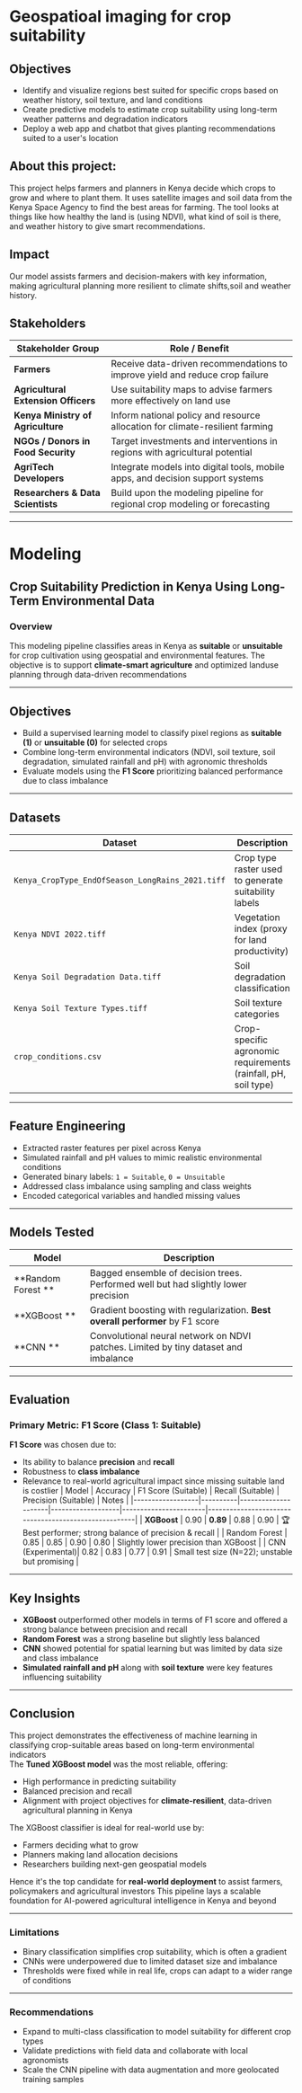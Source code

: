 # Geospatioal imaging for crop suitability

## Objectives
* Identify and visualize regions best suited for specific crops based on weather history, soil texture, and land conditions
* Create predictive models to estimate crop suitability using long-term weather patterns and degradation indicators
* Deploy a web app and chatbot that gives planting recommendations suited to a user's location
  
## About this project:
This project helps farmers and planners in Kenya decide which crops to grow and where to plant them. It uses satellite images and soil data from the Kenya Space Agency to find the best areas for farming. The tool looks at things like how healthy the land is (using NDVI), what kind of soil is there, and weather history to give smart recommendations.

## Impact
Our model assists farmers and decision-makers with key information, making agricultural planning more resilient to climate shifts,soil and weather history.

## Stakeholders

| Stakeholder Group                   | Role / Benefit                                                                 |
| ----------------------------------- | ------------------------------------------------------------------------------ |
| **Farmers**                         | Receive data-driven recommendations to improve yield and reduce crop failure   |
| **Agricultural Extension Officers** | Use suitability maps to advise farmers more effectively on land use            |
| **Kenya Ministry of Agriculture**   | Inform national policy and resource allocation for climate-resilient farming   |
| **NGOs / Donors in Food Security**  | Target investments and interventions in regions with agricultural potential    |
| **AgriTech Developers**             | Integrate models into digital tools, mobile apps, and decision support systems |
| **Researchers & Data Scientists**   | Build upon the modeling pipeline for regional crop modeling or forecasting     |

---

#  Modeling

## Crop Suitability Prediction in Kenya Using Long-Term Environmental Data

### Overview

This modeling pipeline classifies areas in Kenya as **suitable** or **unsuitable** for crop cultivation using geospatial and environmental features. The objective is to support **climate-smart agriculture** and optimized landuse planning through data-driven recommendations

---

## Objectives

- Build a supervised learning model to classify pixel regions as **suitable (1)** or **unsuitable (0)** for selected crops
- Combine long-term environmental indicators (NDVI, soil texture, soil degradation, simulated rainfall and pH) with agronomic thresholds
- Evaluate models using the **F1 Score** prioritizing balanced performance due to class imbalance

---

##  Datasets

| Dataset                              | Description                                                      |
|--------------------------------------|------------------------------------------------------------------|
| `Kenya_CropType_EndOfSeason_LongRains_2021.tiff` | Crop type raster used to generate suitability labels            |
| `Kenya NDVI 2022.tiff`               | Vegetation index (proxy for land productivity)                  |
| `Kenya Soil Degradation Data.tiff`   | Soil degradation classification                                 |
| `Kenya Soil Texture Types.tiff`      | Soil texture categories                                         |
| `crop_conditions.csv`                | Crop-specific agronomic requirements (rainfall, pH, soil type)  |

---

## Feature Engineering

- Extracted raster features per pixel across Kenya  
- Simulated rainfall and pH values to mimic realistic environmental conditions  
- Generated binary labels: `1 = Suitable`, `0 = Unsuitable`  
- Addressed class imbalance using sampling and class weights  
- Encoded categorical variables and handled missing values  

---

## Models Tested

| Model                  | Description |
|------------------------|-------------|
| **Random Forest ** | Bagged ensemble of decision trees. Performed well but had slightly lower precision |
| **XGBoost **        | Gradient boosting with regularization. **Best overall performer** by F1 score |
| **CNN **     | Convolutional neural network on NDVI patches. Limited by tiny dataset and imbalance |

---

## Evaluation

### Primary Metric: **F1 Score (Class 1: Suitable)**

**F1 Score** was chosen due to:

- Its ability to balance **precision** and **recall**
- Robustness to **class imbalance**
- Relevance to real-world agricultural impact  since missing suitable land is costlier
| Model             | Accuracy | F1 Score (Suitable) | Recall (Suitable) | Precision (Suitable) | Notes                                                |
|------------------|----------|---------------------|-------------------|-----------------------|------------------------------------------------------|
| **XGBoost**       | 0.90     | **0.89**            | 0.88              | 0.90                  | 🏆 Best performer; strong balance of precision & recall |
| Random Forest     | 0.85     | 0.85                | 0.90              | 0.80                  | Slightly lower precision than XGBoost                |
| CNN (Experimental)| 0.82     | 0.83                | 0.77              | 0.91                  | Small test size (N=22); unstable but promising       |


---

## Key Insights

- **XGBoost** outperformed other models in terms of F1 score and offered a strong balance between precision and recall
- **Random Forest** was a strong baseline but slightly less balanced
- **CNN** showed potential for spatial learning but was limited by data size and class imbalance
- **Simulated rainfall and pH** along with **soil texture** were key features influencing suitability

---
##  Conclusion

This project demonstrates the effectiveness of machine learning in classifying crop-suitable areas based on long-term environmental indicators  
The **Tuned XGBoost model** was the most reliable, offering:

- High performance in predicting suitability  
- Balanced precision and recall  
- Alignment with project objectives for **climate-resilient**, data-driven agricultural planning in Kenya  

The XGBoost classifier is ideal for real-world use by:

- Farmers deciding what to grow  
- Planners making land allocation decisions  
- Researchers building next-gen geospatial models 

Hence it's the top candidate for **real-world deployment** to assist farmers, policymakers and agricultural investors
This pipeline lays a scalable foundation for AI-powered agricultural intelligence in Kenya and beyond

---

###  Limitations  
- Binary classification simplifies crop suitability, which is often a gradient  
- CNNs were underpowered due to limited dataset size and imbalance  
- Thresholds were fixed while in real life, crops can adapt to a wider range of conditions  

---

###  Recommendations  
- Expand to multi-class classification to model suitability for different crop types  
- Validate predictions with field data and collaborate with local agronomists  
- Scale the CNN pipeline with data augmentation and more geolocated training samples  


